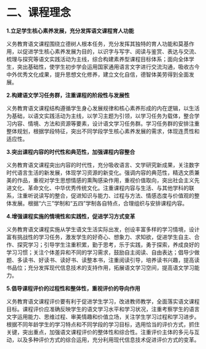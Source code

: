 # 二、课程理念

**1.立足学生核心素养发展，充分发挥语文课程育人功能**

义务教育语文课程围绕立德树人根本任务，充分发挥其独特的育人功能和莫基作用，以促进学生核心素养发展为目的，以识字与写字、阅读与鉴赏、表达与交流、梳理与探究等语文实践活动为主线，综合构建素养型课程目标体系；面向全体学生，突出基础性，使学生初步学会运用国家通用语言文字进行交流沟通，吸收古今中外优秀文化成果，提升思想文化修养，建立文化自信，德智体美劳得到全面发展。

**2.构建语文学习任务群，注重课程的阶段性与发展性**

义务教育语文课程结构遵循学生身心发展规律和核心素养形成的内在逻辑，以生活为基础，以语文实践活动为主线，以学习主题为引领，以学习任务为载体，整合学习内容、情境、方法和资源等要素，设计语文学习任务群。学习任务群的安排注重整体规划，根据学段特征，突出不同学段学生核心素养发展的需求，体现连贯性和适应性。

**3.突出课程内容的时代性和典范性，加强课程内容整合**

义务教育语文课程突出内容的时代性，充分吸收语言、文学研究新成果，关注数字时代语言生活的新发展，体现学习资源的新变化。强调内容的典范性，精选文质兼美的作品，重视对学生思想情感的熏陶感染作用，重视价值取向，突出社会主义先进文化、革命文化、中华优秀传统文化。注重课程内容与生活、与其他学科的联系，注重听说读写的整合，促进知识与能力、过程与方法、情感态度与价值观的整体发展。根据“六三”学制和“五四”学制各自特点，合理组织与安排课程内容。

**4.增强课程实施的情境性和实践性，促进学习方式变革**

义务教育语文课程实施从学生语文生活实际出发，创设丰富多样的学习情境，设计富有挑战性的学习任务，激发学生的好奇心、想象力、求知欲，促进学生自主、合作、探究学习；引导学生注重积累，勤于思考，乐于实践，勇于探索，养成良好的学习习惯；关注个体差异和不同的学习需求，鼓励自主阅读、自由表达；倡导少做题、多读书、好读书、读好书、读整本书，注重阅读引导，培养读书兴趣，提高读书品位；充分发挥现代信息技术的支持作用，拓展语文学习空间，提高语文学习能力。

**5.倡导课程评价的过程性和整体性，重视评价的导向作用**

义务教育语文课程评价要有利于促进学生学习，改进教师教学，全面落实语文课程目标。课程评价应准确反映学生的语文学习水平和学习状况，注重考察学生的语言文字运用能力、思维过程、审美情趣和价值立场，关注学生学习过程和学习进步。根据不同年龄学生的学习特点和不同学段的学习目标，选用恰当的评价方式，抓住关键，突出重点，加强语文课程评价的整体性和综合性。注重评价主体的多元与互动，以及多种评价方式的综合运用，充分利用现代信息技术促进评价方式的变革。
